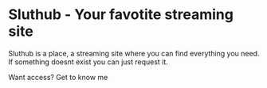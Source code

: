 # Sluthub - Your favotite streaming site

Sluthub is a place, a streaming site where you can find everything you need. If something doesnt exist you can just request it. 

Want access? Get to know me

